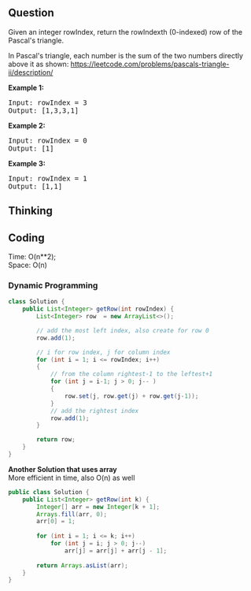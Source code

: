 ## Question
Given an integer rowIndex, return the rowIndexth (0-indexed) row of the Pascal's triangle.

In Pascal's triangle, each number is the sum of the two numbers directly above it as shown:
https://leetcode.com/problems/pascals-triangle-ii/description/

**Example 1:**
<pre>
Input: rowIndex = 3
Output: [1,3,3,1]
</pre>

**Example 2:**
<pre>
Input: rowIndex = 0
Output: [1]
</pre>

**Example 3:**
<pre>
Input: rowIndex = 1
Output: [1,1]
</pre>

## Thinking


## Coding
Time: O(n**2); </br>
Space: O(n)

### Dynamic Programming
```java
class Solution {
    public List<Integer> getRow(int rowIndex) {
        List<Integer> row  = new ArrayList<>();

        // add the most left index, also create for row 0
        row.add(1);

        // i for row index, j for column index
        for (int i = 1; i <= rowIndex; i++)
        {
            // from the column rightest-1 to the leftest+1
            for (int j = i-1; j > 0; j-- )
            {
                row.set(j, row.get(j) + row.get(j-1));
            }
            // add the rightest index
            row.add(1);
        }

        return row;
    }
}
```

**Another Solution that uses array**  
More efficient in time, also O(n) as well
```java
public class Solution {
    public List<Integer> getRow(int k) {
        Integer[] arr = new Integer[k + 1];
        Arrays.fill(arr, 0);
        arr[0] = 1;
        
        for (int i = 1; i <= k; i++) 
            for (int j = i; j > 0; j--) 
                arr[j] = arr[j] + arr[j - 1];
        
        return Arrays.asList(arr);
    }
}
```

